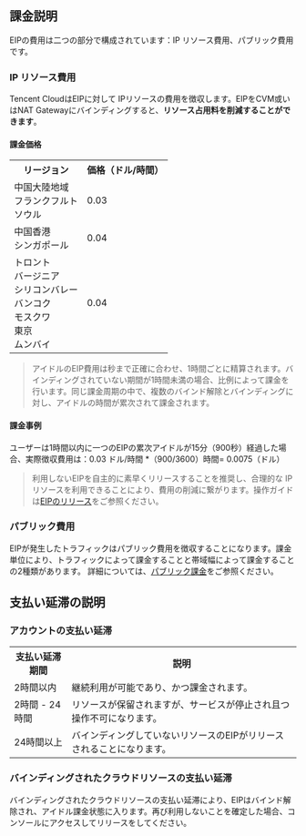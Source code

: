 ## 課金説明

EIPの費用は二つの部分で構成されています：IP リソース費用、パブリック費用です。

### IP リソース費用
Tencent CloudはEIPに対して IPリソースの費用を徴収します。EIPをCVM或いはNAT Gatewayにバインディングすると、**リソース占用料を削減することができます**。

#### 課金価格
<table>
	<tr><th>リージョン</th><th>価格（ドル/時間）</th></tr>
	<tr><td>中国大陸地域</br>フランクフルト</br>ソウル</td><td>0.03</td></tr>
	<tr><td>中国香港</br>シンガポール</td><td>0.04</td></tr>
	<tr><td>トロント</br>バージニア</br>シリコンバレー</br>バンコク</br>モスクワ</br>東京</br>ムンバイ</td><td>0.04</td></tr>
</table>

> アイドルのEIP費用は秒まで正確に合わせ、1時間ごとに精算されます。バインディングされていない期間が1時間未満の場合、比例によって課金を行います。同じ課金周期の中で、複数のバインド解除とバインディングに対し、アイドルの時間が累次されて課金されます。
>

#### 課金事例
ユーザーは1時間以内に一つのEIPの累次アイドルが15分（900秒）経過した場合、実際徴収費用は：0.03 ドル/時間 \*（900/3600）時間= 0.0075（ドル）

> 利用しないEIPを自主的に素早くリリースすることを推奨し、合理的な IP リソースを利用できることにより、費用の削減に繋がります。操作ガイドは[EIPのリリース](https://intl.cloud.tencent.com/document/product/213/16586)をご参照ください。
>

### パブリック費用

EIPが発生したトラフィックはパブリック費用を徴収することになります。課金単位により、トラフィックによって課金することと帯域幅によって課金することの2種類があります。
詳細については、[パブリック課金](https://buy.cloud.tencent.com/price/idc)をご参照ください。

## 支払い延滞の説明

### アカウントの支払い延滞

<table>
	<tr><th>支払い延滞期間</th><th>説明</th></tr>
	<tr><td>2時間以内</td><td>継続利用が可能であり、かつ課金されます。</td></tr>
	<tr><td> 2時間 - 24時間</td><td>リソースが保留されますが、サービスが停止され且つ操作不可になります。</td></tr>
	<tr><td>24時間以上</td><td>バインディングしていないリソースのEIPがリリースされることになります。</td></tr>
</table>

### バインディングされたクラウドリソースの支払い延滞
バインディングされたクラウドリソースの支払い延滞により、EIPはバインド解除され、アイドル課金状態に入ります。再び利用しないことを確定した場合、コンソールにアクセスしてリリースをしてください。




